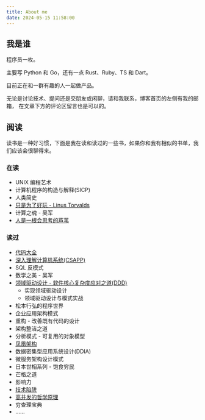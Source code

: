 ```yaml
---
title: About me
date: 2024-05-15 11:58:00
---
```


## 我是谁

程序员一枚。

主要写 Python 和 Go，还有一点 Rust、Ruby、TS 和 Dart。

目前正在和一群有趣的人一起做产品。

无论是讨论技术、提问还是交朋友或闲聊，请和我联系，博客首页的左侧有我的邮箱，
在文章下方的评论区留言也是可以的。

## 阅读

读书是一种好习惯，下面是我在读和读过的一些书，如果你和我有相似的书单，我们应该会很聊得来。

### 在读

* UNIX 编程艺术
* 计算机程序的构造与解释(SICP)
* 人类简史
* [只是为了好玩 - Linus Torvalds](https://neodb.social/book/6BqstAJ8u008ml1OSWkhHG)
* 计算之魂 - 吴军
* [人是一根会思考的芦苇](https://neodb.social/book/3YxP2UsuuD170aR9SUYdW1)

### 读过

* [代码大全](https://neodb.social/book/3eyZJynpcfJvPod8FIQru4)
* [深入理解计算机系统(CSAPP)](https://neodb.social/book/0cSLIGsDMXWHrRkjgB8V7l)
* SQL 反模式
* 数学之美 - 吴军
* [领域驱动设计 - 软件核心复杂度应对之道(DDD)](https://neodb.social/book/05JT0lg5vhauhVKgjx8miU)
  * 实现领域驱动设计
  * 领域驱动设计与模式实战
* 松本行弘的程序世界
* 企业应用架构模式
* 重构 - 改善既有代码的设计
* 架构整洁之道
* 分析模式 - 可复用的对象模型
* [凤凰架构](http://icyfenix.cn/)
* 数据密集型应用系统设计(DDIA)
* 微服务架构设计模式
* 日本世相系列 - 饱食穷民
* 芒格之道
* 影响力
* [技术陷阱](https://neodb.social/book/0GpiWYwR0CIL3tR3bC525q)
* [高并发的哲学原理](https://pphc.lvwenhan.com/)
* 穷查理宝典
* ......
